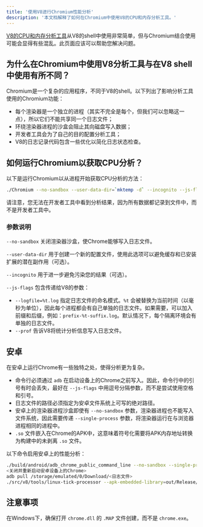 ```yaml
---
title: '使用V8进行Chromium性能分析'
description: '本文档解释了如何在Chromium中使用V8的CPU和内存分析工具。'
---
```

[V8的CPU和内存分析工具](/docs/profile)从V8的shell中使用非常简单，但与Chromium结合使用可能会显得有些混乱。此页面应该可以帮助您解决问题。

## 为什么在Chromium中使用V8分析工具与在V8 shell中使用有所不同？

Chromium是一个复杂的应用程序，不同于V8的shell。以下列出了影响分析工具使用的Chromium功能：

- 每个渲染器是一个独立的进程（其实不完全是每个，但我们可以忽略这一点），所以它们不能共享同一个日志文件；
- 环绕渲染器进程的沙盒会阻止其向磁盘写入数据；
- 开发者工具会为了自己的目的配置分析工具；
- V8的日志记录代码包含一些优化以简化日志状态检查。

## 如何运行Chromium以获取CPU分析？

以下是运行Chromium以从进程开始获取CPU分析的方法：

```bash
./Chromium --no-sandbox --user-data-dir=`mktemp -d` --incognito --js-flags='--prof'
```

请注意，您无法在开发者工具中看到分析结果，因为所有数据都记录到文件中，而不是开发者工具中。

### 参数说明

`--no-sandbox` 关闭渲染器沙盒，使Chrome能够写入日志文件。

`--user-data-dir` 用于创建一个新的配置文件，使用此选项可以避免缓存和已安装扩展的潜在副作用（可选）。

`--incognito` 用于进一步避免污染您的结果（可选）。

`--js-flags` 包含传递给V8的参数：

- `--logfile=%t.log` 指定日志文件的命名模式。`%t` 会被替换为当前时间（以毫秒为单位），因此每个进程都会有自己单独的日志文件。如果需要，可以加入前缀和后缀，例如：`prefix-%t-suffix.log`。默认情况下，每个隔离环境会有单独的日志文件。
- `--prof` 告诉V8将统计分析信息写入日志文件。

## 安卓

在安卓上运行Chrome有一些独特之处，使得分析更为复杂。

- 命令行必须通过 `adb` 在启动设备上的Chrome之前写入。因此，命令行中的引号有时会丢失，最好在 `--js-flags` 中用逗号分隔参数，而不是尝试使用空格和引号。
- 日志文件的路径必须指定为安卓文件系统上可写的绝对路径。
- 安卓上的渲染器进程沙盒即使有 `--no-sandbox` 参数，渲染器进程也不能写入文件系统，因此需要传递 `--single-process` 参数，将渲染器运行在与浏览器进程相同的进程中。
- `.so` 文件嵌入在Chrome的APK中，这意味着符号化需要将APK内存地址转换为构建中的未剥离 `.so` 文件。

以下命令启用安卓上的性能分析：

```bash
./build/android/adb_chrome_public_command_line --no-sandbox --single-process --js-flags='--logfile=/storage/emulated/0/Download/%t.log,--prof'
<关闭并重新启动安卓设备上的Chrome>
adb pull /storage/emulated/0/Download/<日志文件>
./src/v8/tools/linux-tick-processor --apk-embedded-library=out/Release/lib.unstripped/libchrome.so --preprocess <日志文件>
```

## 注意事项

在Windows下，确保打开 `chrome.dll` 的 `.MAP` 文件创建，而不是 `chrome.exe`。
